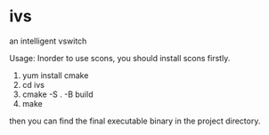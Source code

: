 # ivs
an intelligent vswitch

Usage:
Inorder to use scons, you should install scons firstly.

1. yum install cmake
2. cd ivs
3. cmake -S . -B build
4. make

then you can find the final executable binary in the project directory.
